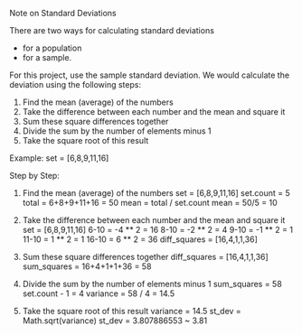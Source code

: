 Note on Standard Deviations

There are two ways for calculating standard deviations
 * for a population
 * for a sample.

For this project, use the sample standard deviation.
We would calculate the deviation using the following steps:

1. Find the mean (average) of the numbers
2. Take the difference between each number and the mean and square it
3. Sum these square differences together
4. Divide the sum by the number of elements minus 1
5. Take the square root of this result

Example:
set = [6,8,9,11,16]

Step by Step:

1. Find the mean (average) of the numbers
  set = [6,8,9,11,16]
  set.count = 5
  total = 6+8+9+11+16 = 50
  mean = total / set.count
  mean = 50/5 = 10

2. Take the difference between each number and the mean and square it
  set = [6,8,9,11,16]
  6-10 = -4 ** 2 = 16
  8-10 = -2 ** 2 = 4
  9-10 = -1 ** 2 = 1
  11-10 = 1 ** 2 = 1
  16-10 = 6 ** 2 = 36
  diff_squares = [16,4,1,1,36]

3. Sum these square differences together
  diff_squares = [16,4,1,1,36]
  sum_squares = 16+4+1+1+36 = 58

4. Divide the sum by the number of elements minus 1
  sum_squares = 58
  set.count - 1 = 4
  variance = 58 / 4 = 14.5

5. Take the square root of this result
  variance = 14.5
  st_dev = Math.sqrt(variance)
  st_dev = 3.807886553 ~ 3.81
